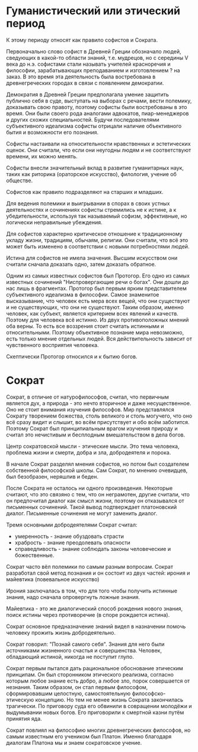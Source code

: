 # Гуманистический или этический период

К этому периоду относят как правило софистов и Сократа.

Первоначально слово софист в Древней Греции обозначало людей, сведующих в какой-то области знаний, т.е. мудрецов, но с середины V века до н.э. софистами стали называть учителей красноречия и философии, зарабатывающих преподаванием и изготовлением ? на заказ.
В это время эта деятельность была востребована в древнегреческих городах в связи с появлением демократии.

Демократия в Древней Греции предполагала умение защитить публично себя в суде, выступать на выборах с речами, вести полемику, доказывать свою правоту, поэтому софисты были востребованы в это время. Они были своего рода аналогами адвокатов, пиар-менеджеров и других схожих специальностей. Будучи последователями субъективного идеализма софисты отрицали наличие объективного бытия и возможности его познания.

Софисты настаивали на относительности нравственных и эстетических оценок. Они считали, что если они неугодны людям и не соответствуют времени, их можно менять.

Софисты внесли значительный вклад в развитие гуманитарных наук, таких как риторика (ораторское искусство), филология, учение об обществе.

Софистов как правило подразделяют на старших и младших.

Для ведения полемики и выигрывании в спорах в своих устных деятельностях и сочинениях софисты стремились не к истине, а к убедительности, используя так называемый софизм, эффективные, но логически неправильные убеждения.

Для софистов характерно критическое отношение к традиционному укладу жизни, традициям, обычаям, религии. Они считали, что всё это может быть изменено в соответствии с новыми потребностями людей.

Истина для софистов не имела значения. Высшим искусством они считали сначала доказать одно, затем доказать обратное.

Одним из самых известных софистов был Протогор. Его одно из самых известных сочинений "Ниспровергающие речи о богах". Они дошли до нас лишь в фрагментах. Протогор был первым ярким представителем субъективного идеализма в философии. Самое знаменитое высказывание, что человек есть мера всех вещей, что они существуют и не существующих, что они не существуют. Таким образом, именно человек, как субъект, является критерием всех явлений и качеств. Поэтому для человека всё истинно. Из двух противоположных мнений оба верны. То есть все воззрения стоит считать истинными и относительными. Поэтому объективное познание мира невозможно, есть только мнение отдельных людей. Вся действительность зависит от чувственного восприятия человека.

Скептически Протогор относился и к бытию богов.

# Сократ

Сократ, в отличие от натурофилософов, считал, что первичным является дух, а природа - это нечто вторичное и даже несущественное. Оно не стоит внимания изучения философов. Мир представлялся Сократу творением божества, столь великого и столь могучего, что оно всё сразу видит и слышит, во всём присутствует и обо всём заботится. Поэтому Сократ был принципиальным врагом изучения природу и считал это нечистивым и бесплодным вмешательством в дела богов.

Центр сократовской мысли - этические мысли. Это тема человека, проблема жизни и смерти, добра и зла, добродеятеля и порока.

В начале Сократ разделял мнения софистов, но потом был создателем собственной философской школы. Сам Сократ, по мнению очевидцев, был безобразен, неряшлив и беден.

После Сократа не осталось ни одного произведения. Некоторые считают, что это связяно с тем, что он неграмотен, другие считали, что он предпочитал диалог как смысл жизни, поэтому он отказывался от письменных сочинений. Такой вывод подтверждает платоновский диалог. Письменные сочинения не могут заменить диалог.

Тремя основными добродеятелями Сократ считал:

- умеренность - знание обуздовать страсти
- храбрость - знание преодолевать опасности
- справедливость - знание соблюдать законы человеческие и божественные.

Сократ часто вёл полемики по самым разным вопросам. Сократ разработал свой метод познания и он состоит из двух частей: ирония и майевтика (повевальное искусство)

Ирония заключалась в том, что для того чтобы получить истинные знания, надо сначала опровергнуть ложные знания.

Майевтика - это же диалогический способ рождения нового знания, поиск истины через противоречие (в споре рождается истина).

Сократ основное предназначение знаний видел в назначении помочь человеку прожить жизнь добродеятельно.

Сократ говорил: "Познай самого себя". Знания для него были источниками жизненного счастья и совершенства. Человек, обладающий истиной, никогда не поступит глупо.

Сократ первым пытался дать рациональное обоснование этическим принципам. Он был сторонником этического реализма, согласно которым любое знание есть добро, а любое зло, порок совершается от незнания. Таким образом, он стал первым философом, сформировавшим целостную, самостоятельную философско-этическую концепцию. Но тем не менее жизнь Сократа закончилась трагически. По приговору суда его обвинили в совращении молодёжи и выдумывании новых богов. Его приговорили к смертной казни путём принятия яда.

Сократ повлиял на философию многих древнегреческих философов, но самым известным его учеником был Платон. Именно благодаря диалогам Платона мы и знаем сократовское учение.
